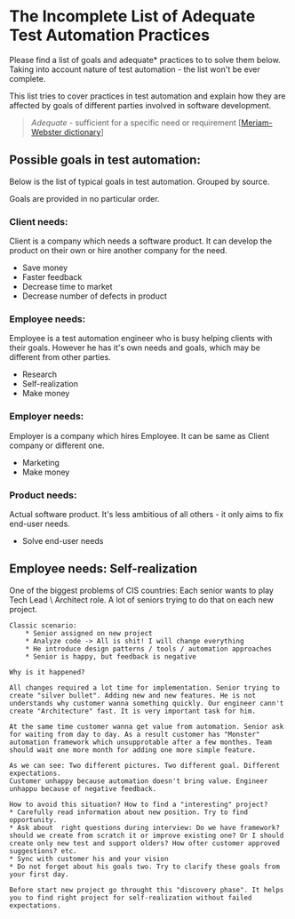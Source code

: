 # The Incomplete List of Adequate Test Automation Practices

Please find a list of goals and adequate* practices to  to solve them below. Taking into account nature of test automation - the list won't be ever complete. 

This list tries to cover practices in test automation and explain how they are affected by goals of different parties involved in software development.

> *Adequate* - sufficient for a specific need or requirement [[Meriam-Webster dictionary](https://www.merriam-webster.com/dictionary/adequate)]

## Possible goals in test automation:

Below is the list of typical goals in test automation. Grouped by source.

Goals are provided in no particular order.

### Client needs:

Client is a company which needs a software product. It can develop the product on their own or hire another company for the need.

* Save money
* Faster feedback
* Decrease time to market
* Decrease number of defects in product

### Employee needs:

Employee is a test automation engineer who is busy helping clients with their goals. However he has it's own needs and goals, which may be different from other parties.

* Research
* Self-realization
* Make money

### Employer needs:

Employer is a company which hires Employee. It can be same as Client company or different one. 

* Marketing
* Make money

### Product needs:

Actual software product. It's less ambitious of all others - it only aims to fix end-user needs.

* Solve end-user needs


## Employee needs: Self-realization
One of the biggest problems of CIS countries: Each senior wants to play Tech Lead \ Architect role. A lot of seniors trying to do that on each new project. 

	Classic scenario:
		* Senior assigned on new project
		* Analyze code -> All is shit! I will change everything
		* He introduce design patterns / tools / automation approaches
		* Senior is happy, but feedback is negative

	Why is it happened? 

	All changes required a lot time for implementation. Senior trying to create "silver bullet". Adding new and new features. He is not understands why customer wanna something quickly. Our engineer cann't create "Architecture" fast. It is very important task for him. 

	At the same time customer wanna get value from automation. Senior ask for waiting from day to day. As a result customer has "Monster" automation framework which unsupprotable after a few monthes. Team should wait one more month for adding one more simple feature.

	As we can see: Two different pictures. Two different goal. Different expectations. 
	Customer unhappy because automation doesn't bring value. Engineer unhappu because of negative feedback.

	How to avoid this situation? How to find a "interesting" project?
	* Carefully read information about new position. Try to find opportunity.
	* Ask about  right questions during interview: Do we have framework? should we create from scratch it or improve existing one? Or I should create only new test and support olders? How ofter customer approved suggestions? etc.
	* Sync with customer his and your vision
	* Do not forget about his goals two. Try to clarify these goals from your first day.

	Before start new project go throught this "discovery phase". It helps you to find right project for self-realization without failed expectations.
